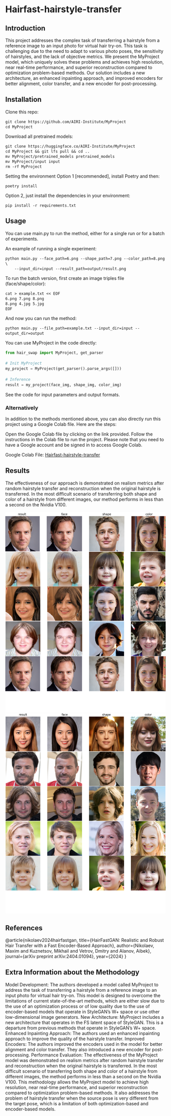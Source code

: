 # Hairfast-hairstyle-transfer

## Introduction
This project addresses the complex task of transferring a hairstyle from a reference image to an input photo for virtual hair try-on. This task is challenging due to the need to adapt to various photo poses, the sensitivity of hairstyles, and the lack of objective metrics. We present the MyProject model, which uniquely solves these problems and achieves high resolution, near real-time performance, and superior reconstruction compared to optimization problem-based methods. Our solution includes a new architecture, an enhanced inpainting approach, and improved encoders for better alignment, color transfer, and a new encoder for post-processing.

## Installation
Clone this repo:
```
git clone https://github.com/AIRI-Institute/MyProject
cd MyProject
```
Download all pretrained models:
```
git clone https://huggingface.co/AIRI-Institute/MyProject
cd MyProject && git lfs pull && cd ..
mv MyProject/pretrained_models pretrained_models
mv MyProject/input input
rm -rf MyProject
```
Setting the environment
Option 1 [recommended], install Poetry and then:
```
poetry install
```
Option 2, just install the dependencies in your environment:
```
pip install -r requirements.txt
```
## Usage
You can use main.py to run the method, either for a single run or for a batch of experiments.

An example of running a single experiment:
```
python main.py --face_path=6.png --shape_path=7.png --color_path=8.png \
    --input_dir=input --result_path=output/result.png
```
To run the batch version, first create an image triples file (face/shape/color):
```
cat > example.txt << EOF
6.png 7.png 8.png
8.png 4.jpg 5.jpg
EOF
```
And now you can run the method:
```
python main.py --file_path=example.txt --input_dir=input --output_dir=output
```
You can use MyProject in the code directly:
```python
from hair_swap import MyProject, get_parser

# Init MyProject
my_project = MyProject(get_parser().parse_args([]))

# Inference
result = my_project(face_img, shape_img, color_img)
```
See the code for input parameters and output formats.

### Alternatively
In addition to the methods mentioned above, you can also directly run this project using a Google Colab file. Here are the steps:

Open the Google Colab file by clicking on the link provided.
Follow the instructions in the Colab file to run the project.
Please note that you need to have a Google account and be signed in to access Google Colab.

Google Colab File: [Hairfast-hairstyle-transfer](https://colab.research.google.com/drive/1ibJN9apSYQLeaTFijDFe4UmKShEOGeJd?usp=sharing)

## Results
The effectiveness of our approach is demonstrated on realism metrics after random hairstyle transfer and reconstruction when the original hairstyle is transferred. In the most difficult scenario of transferring both shape and color of a hairstyle from different images, our method performs in less than a second on the Nvidia V100.

![](Results/1.png)
![](Results/2.png)

## References
@article{nikolaev2024hairfastgan,
  title={HairFastGAN: Realistic and Robust Hair Transfer with a Fast Encoder-Based Approach},
  author={Nikolaev, Maxim and Kuznetsov, Mikhail and Vetrov, Dmitry and Alanov, Aibek},
  journal={arXiv preprint arXiv:2404.01094},
  year={2024}
}


## Extra Information about the Methodology
Model Development: The authors developed a model called MyProject to address the task of transferring a hairstyle from a reference image to an input photo for virtual hair try-on. This model is designed to overcome the limitations of current state-of-the-art methods, which are either slow due to the use of an optimization process or of low quality due to the use of encoder-based models that operate in StyleGAN’s W+ space or use other low-dimensional image generators.
New Architecture: MyProject includes a new architecture that operates in the FS latent space of StyleGAN. This is a departure from previous methods that operate in StyleGAN’s W+ space.
Enhanced Inpainting Approach: The authors used an enhanced inpainting approach to improve the quality of the hairstyle transfer.
Improved Encoders: The authors improved the encoders used in the model for better alignment and color transfer. They also introduced a new encoder for post-processing.
Performance Evaluation: The effectiveness of the MyProject model was demonstrated on realism metrics after random hairstyle transfer and reconstruction when the original hairstyle is transferred. In the most difficult scenario of transferring both shape and color of a hairstyle from different images, the method performs in less than a second on the Nvidia V100.
This methodology allows the MyProject model to achieve high resolution, near real-time performance, and superior reconstruction compared to optimization problem-based methods. It also addresses the problem of hairstyle transfer when the source pose is very different from the target pose, which is a limitation of both optimization-based and encoder-based models.


